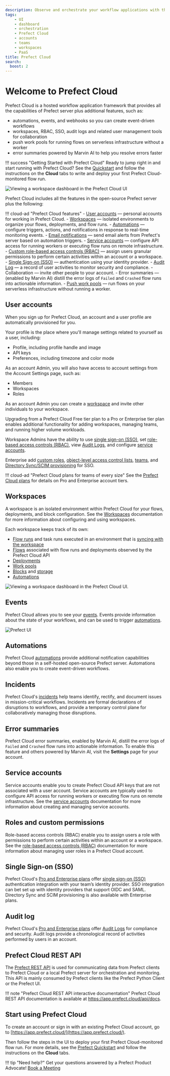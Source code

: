 ```yaml
---
description: Observe and orchestrate your workflow applications with the hosted Prefect Cloud platform.
tags:
    - UI
    - dashboard
    - orchestration
    - Prefect Cloud
    - accounts
    - teams
    - workspaces
    - PaaS
title: Prefect Cloud
search:
  boost: 2
---
```


# Welcome to Prefect Cloud <span class="badge cloud"></span>

Prefect Cloud is a hosted workflow application framework that provides all the capabilities of Prefect server plus additional features, such as:

- automations, events, and webhooks so you can create event-driven workflows
- workspaces, RBAC, SSO, audit logs and related user management tools for collaboration
- push work pools for running flows on serverless infrastructure without a worker
- error summaries powered by Marvin AI to help you resolve errors faster

!!! success "Getting Started with Prefect Cloud"
    Ready to jump right in and start running with Prefect Cloud? See the [Quickstart](/getting-started/quickstart/) and follow the instructions on the **Cloud** tabs to write and deploy your first Prefect Cloud-monitored flow run.

![Viewing a workspace dashboard in the Prefect Cloud UI](/img/ui/cloud-dashboard.png)

Prefect Cloud includes all the features in the open-source Prefect server plus the following:

!!! cloud-ad "Prefect Cloud features"
    - [User accounts](#user-accounts) &mdash; personal accounts for working in Prefect Cloud.
    - [Workspaces](/cloud/workspaces/) &mdash; isolated environments to organize your flows, deployments, and flow runs.
    - [Automations](/cloud/automations/) &mdash; configure triggers, actions, and notifications in response to real-time monitoring events.
    - [Email notifications](/cloud/automations/) &mdash; send email alerts from Prefect's server based on automation triggers.
    - [Service accounts](/cloud/users/service-accounts/) &mdash; configure API access for running workers or executing flow runs on remote infrastructure.
    - [Custom role-based access controls (RBAC)](/cloud/users/roles/) &mdash; assign users granular permissions to perform certain activities within an account or a workspace.
    - [Single Sign-on (SSO)](/cloud/users/sso/) &mdash; authentication using your identity provider.
    - [Audit Log](/cloud/users/audit-log/) &mdash; a record of user activities to monitor security and compliance.
    - Collaboration &mdash; invite other people to your account.
    - Error summaries  &mdash; (enabled by Marvin AI) distill the error logs of `Failed` and `Crashed` flow runs into actionable information.
    - [Push work pools](/guides/deployment/push-work-pools/) &mdash; run flows on your serverless infrastructure without running a worker.

## User accounts

When you sign up for Prefect Cloud, an account and a user profile are automatically provisioned for you.

Your profile is the place where you'll manage settings related to yourself as a user, including:

- Profile, including profile handle and image
- API keys
- Preferences, including timezone and color mode

As an account Admin, you will also have access to account settings from the Account Settings page, such as:

- Members
- Workspaces
- Roles

As an account Admin you can create a [workspace](#workspaces) and invite other individuals to your workspace.

Upgrading from a Prefect Cloud Free tier plan to a Pro or Enterprise tier plan enables additional functionality for adding workspaces, managing teams, and running higher volume workloads.

Workspace Admins have the ability to use [single sign-on (SSO)](#single-sign-on-(sso)), set [role-based access controls (RBAC)](#roles-and-custom-permissions), view [Audit Logs](#audit-log), and configure [service accounts](#service-accounts).

Enterprise add [custom roles](/cloud/users/roles/), [object-level access control lists](/cloud/users/object-access-control-lists/), [teams](/cloud/users/teams/), and [Directory Sync/SCIM provisioning](/cloud/users/sso/#scim-provisioning) for SSO.

!!! cloud-ad "Prefect Cloud plans for teams of every size"
    See the [Prefect Cloud plans](https://www.prefect.io/pricing/) for details on Pro and Enterprise account tiers.

## Workspaces

A workspace is an isolated environment within Prefect Cloud for your flows, deployments, and block configuration.
See the [Workspaces](/cloud/workspaces/) documentation for more information about configuring and using workspaces.

Each workspace keeps track of its own:

- [Flow runs](/concepts/flows/) and task runs executed in an environment that is [syncing with the workspace](/cloud/workspaces/)
- [Flows](/concepts/flows/) associated with flow runs and deployments observed by the Prefect Cloud API
- [Deployments](/concepts/deployments/)
- [Work pools](/concepts/work-pools/)
- [Blocks](/concepts/blocks/) and [storage](/concepts/storage/)
- [Automations](/cloud/automations/)

![Viewing a workspace dashboard in the Prefect Cloud UI.](/img/ui/cloud-new-workspace.png)

## Events

Prefect Cloud allows you to see your [events](/cloud/events/). Events provide information about the state of your workflows, and can be used to trigger [automations](/cloud/automations/).

![Prefect UI](/img/ui/event-feed.png)

## Automations

Prefect Cloud [automations](/cloud/automations/) provide additional notification capabilities beyond those in a self-hosted open-source Prefect server.
Automations also enable you to create event-driven workflows.

## Incidents <span class="badge pro"></span> <span class="badge enterprise"></span> <span class="badge beta"/>

Prefect Cloud's [incidents](/concepts/incidents/)  help teams identify, rectify, and document issues in mission-critical workflows. 
Incidents are formal declarations of disruptions to workflows, and provide a temporary control plane for collaboratively managing those disruptions. 

## Error summaries

Prefect Cloud error summaries, enabled by Marvin AI, distill the error logs of `Failed` and `Crashed` flow runs into actionable information.
To enable this feature and others powered by Marvin AI, visit the **Settings** page for your account.

## Service accounts <span class="badge pro"></span> <span class="badge enterprise"></span>

Service accounts enable you to create Prefect Cloud API keys that are not associated with a user account.
Service accounts are typically used to configure API access for running workers or executing flow runs on remote infrastructure.
See the [service accounts](/cloud/users/service-accounts/) documentation for more information about creating and managing service accounts.

## Roles and custom permissions <span class="badge pro"> </span><span class="badge enterprise"></span>

Role-based access controls (RBAC) enable you to assign users a role with permissions to perform certain activities within an account or a workspace.
See the [role-based access controls (RBAC)](../cloud/users/roles/) documentation for more information about managing user roles in a Prefect Cloud account.

## Single Sign-on (SSO) <span class="badge pro"></span> <span class="badge enterprise"></span>

Prefect Cloud's [Pro and Enterprise plans](https://www.prefect.io/pricing) offer [single sign-on (SSO)](/cloud/users/sso/) authentication integration with your team’s identity provider.
SSO integration can bet set up with identity providers that support OIDC and SAML.
Directory Sync and SCIM provisioning is also available with Enterprise plans.

## Audit log <span class="badge pro"></span> <span class="badge enterprise"></span>

Prefect Cloud's [Pro and Enterprise plans](https://www.prefect.io/pricing) offer [Audit Logs](/cloud/users/audit-log/) for compliance and security.
Audit logs provide a chronological record of activities performed by users in an account.

## Prefect Cloud REST API

The [Prefect REST API](/api-ref/rest-api/) is used for communicating data from Prefect clients to Prefect Cloud or a local Prefect server for orchestration and monitoring.
This API is mainly consumed by Prefect clients like the Prefect Python Client or the Prefect UI.

!!! note "Prefect Cloud REST API interactive documentation"
    Prefect Cloud REST API documentation is available at <a href="https://app.prefect.cloud/api/docs" target="_blank">https://app.prefect.cloud/api/docs</a>.

## Start using Prefect Cloud

To create an account or sign in with an existing Prefect Cloud account, go to [https://app.prefect.cloud/](https://app.prefect.cloud/).

Then follow the steps in the UI to deploy your first Prefect Cloud-monitored flow run. For more details, see the [Prefect Quickstart](/getting-started/quickstart/) and follow the instructions on the **Cloud** tabs.

!!! tip "Need help?"
    Get your questions answered by a Prefect Product Advocate!
    [Book a Meeting](https://calendly.com/prefect-experts/prefect-product-advocates?utm_campaign=prefect_docs_cloud&utm_content=prefect_docs&utm_medium=docs&utm_source=docs)
